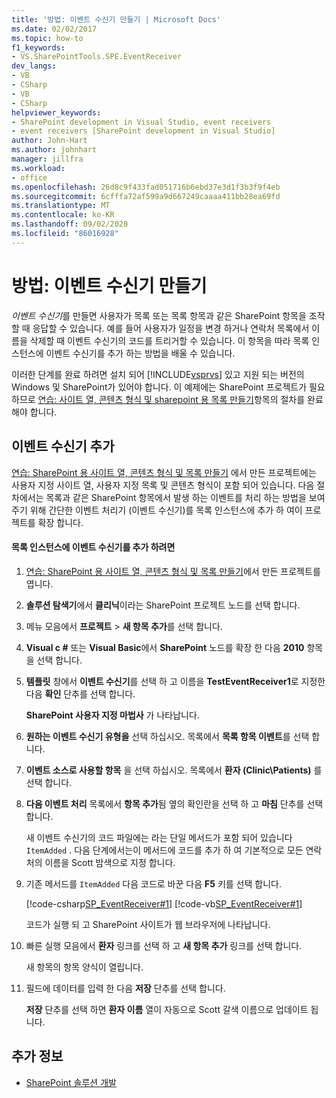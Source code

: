 ```yaml
---
title: '방법: 이벤트 수신기 만들기 | Microsoft Docs'
ms.date: 02/02/2017
ms.topic: how-to
f1_keywords:
- VS.SharePointTools.SPE.EventReceiver
dev_langs:
- VB
- CSharp
- VB
- CSharp
helpviewer_keywords:
- SharePoint development in Visual Studio, event receivers
- event receivers [SharePoint development in Visual Studio]
author: John-Hart
ms.author: johnhart
manager: jillfra
ms.workload:
- office
ms.openlocfilehash: 26d8c9f433fad051716b6ebd37e3d1f3b3f9f4eb
ms.sourcegitcommit: 6cfffa72af599a9d667249caaaa411bb28ea69fd
ms.translationtype: MT
ms.contentlocale: ko-KR
ms.lasthandoff: 09/02/2020
ms.locfileid: "86016928"
---
```

# <a name="how-to-create-an-event-receiver"></a>방법: 이벤트 수신기 만들기
  *이벤트 수신기*를 만들면 사용자가 목록 또는 목록 항목과 같은 SharePoint 항목을 조작할 때 응답할 수 있습니다. 예를 들어 사용자가 일정을 변경 하거나 연락처 목록에서 이름을 삭제할 때 이벤트 수신기의 코드를 트리거할 수 있습니다. 이 항목을 따라 목록 인스턴스에 이벤트 수신기를 추가 하는 방법을 배울 수 있습니다.

 이러한 단계를 완료 하려면 설치 되어 [!INCLUDE[vsprvs](../sharepoint/includes/vsprvs-md.md)] 있고 지원 되는 버전의 Windows 및 SharePoint가 있어야 합니다. 이 예제에는 SharePoint 프로젝트가 필요 하므로 [연습: 사이트 열, 콘텐츠 형식 및 sharepoint 용 목록 만들기](../sharepoint/walkthrough-create-a-site-column-content-type-and-list-for-sharepoint.md)항목의 절차를 완료 해야 합니다.

## <a name="adding-an-event-receiver"></a>이벤트 수신기 추가
 [연습: SharePoint 용 사이트 열, 콘텐츠 형식 및 목록 만들기](../sharepoint/walkthrough-create-a-site-column-content-type-and-list-for-sharepoint.md) 에서 만든 프로젝트에는 사용자 지정 사이트 열, 사용자 지정 목록 및 콘텐츠 형식이 포함 되어 있습니다. 다음 절차에서는 목록과 같은 SharePoint 항목에서 발생 하는 이벤트를 처리 하는 방법을 보여 주기 위해 간단한 이벤트 처리기 (이벤트 수신기)를 목록 인스턴스에 추가 하 여이 프로젝트를 확장 합니다.

#### <a name="to-add-an-event-receiver-to-the-list-instance"></a>목록 인스턴스에 이벤트 수신기를 추가 하려면

1. [연습: SharePoint 용 사이트 열, 콘텐츠 형식 및 목록 만들기](../sharepoint/walkthrough-create-a-site-column-content-type-and-list-for-sharepoint.md)에서 만든 프로젝트를 엽니다.

2. **솔루션 탐색기**에서 **클리닉**이라는 SharePoint 프로젝트 노드를 선택 합니다.

3. 메뉴 모음에서 **프로젝트**  >  **새 항목 추가**를 선택 합니다.

4. **Visual c #** 또는 **Visual Basic**에서 **SharePoint** 노드를 확장 한 다음 **2010** 항목을 선택 합니다.

5. **템플릿** 창에서 **이벤트 수신기**를 선택 하 고 이름을 **TestEventReceiver1**로 지정한 다음 **확인** 단추를 선택 합니다.

     **SharePoint 사용자 지정 마법사** 가 나타납니다.

6. **원하는 이벤트 수신기 유형을** 선택 하십시오. 목록에서 **목록 항목 이벤트**를 선택 합니다.

7. **이벤트 소스로 사용할 항목** 을 선택 하십시오. 목록에서 **환자 (Clinic\Patients)** 를 선택 합니다.

8. **다음 이벤트 처리** 목록에서 **항목 추가**됨 옆의 확인란을 선택 하 고 **마침** 단추를 선택 합니다.

     새 이벤트 수신기의 코드 파일에는 라는 단일 메서드가 포함 되어 있습니다 `ItemAdded` . 다음 단계에서는이 메서드에 코드를 추가 하 여 기본적으로 모든 연락처의 이름을 Scott 밤색으로 지정 합니다.

9. 기존 메서드를 `ItemAdded` 다음 코드로 바꾼 다음 **F5** 키를 선택 합니다.

     [!code-csharp[SP_EventReceiver#1](../sharepoint/codesnippet/CSharp/CustomField1/TestEventReceiver1/TestEventReceiver1.cs#1)]
     [!code-vb[SP_EventReceiver#1](../sharepoint/codesnippet/VisualBasic/CustomField1_VB/EventReceiver1/EventReceiver1.vb#1)]

     코드가 실행 되 고 SharePoint 사이트가 웹 브라우저에 나타납니다.

10. 빠른 실행 모음에서 **환자** 링크를 선택 하 고 **새 항목 추가** 링크를 선택 합니다.

     새 항목의 항목 양식이 열립니다.

11. 필드에 데이터를 입력 한 다음 **저장** 단추를 선택 합니다.

     **저장** 단추를 선택 하면 **환자 이름** 열이 자동으로 Scott 갈색 이름으로 업데이트 됩니다.

## <a name="see-also"></a>추가 정보

- [SharePoint 솔루션 개발](../sharepoint/developing-sharepoint-solutions.md)